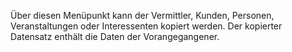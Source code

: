 Über diesen Menüpunkt kann der Vermittler, Kunden, Personen, Veranstaltungen oder Interessenten kopiert werden.  Der kopierter Datensatz enthält die Daten der Vorangegangener.
